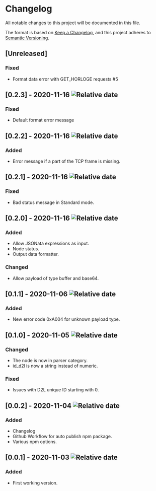 # Changelog

All notable changes to this project will be documented in this file.

The format is based on [Keep a Changelog](https://keepachangelog.com/en/1.0.0/),
and this project adheres to [Semantic Versioning](https://semver.org/spec/v2.0.0.html).

## [Unreleased]
### Fixed
- Format data error with GET_HORLOGE requests #5

## [0.2.3] - 2020-11-16 ![Relative date](https://img.shields.io/date/1605556772?label=)
### Fixed
- Default format error message

## [0.2.2] - 2020-11-16 ![Relative date](https://img.shields.io/date/1605546807?label=)
### Added
- Error message if a part of the TCP frame is missing. 

## [0.2.1] - 2020-11-16 ![Relative date](https://img.shields.io/date/1605543464?label=)
### Fixed
- Bad status message in Standard mode.

## [0.2.0] - 2020-11-16 ![Relative date](https://img.shields.io/date/1605541033?label=)
### Added
- Allow JSONata expressions as input.
- Node status.
- Output data formatter.
### Changed
- Allow payload of type buffer and base64.

## [0.1.1] - 2020-11-06 ![Relative date](https://img.shields.io/date/1604690140?label=)
### Added
- New error code 0xA004 for unknown payload type.

## [0.1.0] - 2020-11-05 ![Relative date](https://img.shields.io/date/1604531360?label=)
### Changed
- The node is now in parser category.
- id_d2l is now a string instead of numeric.
### Fixed 
- Issues with D2L unique ID starting with 0.

## [0.0.2] - 2020-11-04 ![Relative date](https://img.shields.io/date/1604504235?label=)
### Added
- Changelog
- Github Workflow for auto publish npm package.
- Various npm options.

## [0.0.1] - 2020-11-03 ![Relative date](https://img.shields.io/date/1604449693?label=)
### Added
- First working version.